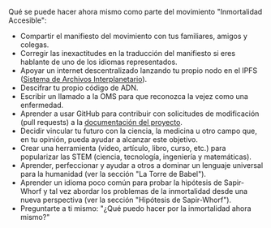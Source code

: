 Qué se puede hacer ahora mismo como parte del movimiento "Inmortalidad Accesible":

- Compartir el manifiesto del movimiento con tus familiares, amigos y colegas.  
- Corregir las inexactitudes en la traducción del manifiesto si eres hablante de uno de los idiomas representados.  
- Apoyar un internet descentralizado lanzando tu propio nodo en el IPFS ([Sistema de Archivos Interplanetario](https://es.wikipedia.org/wiki/Sistema_de_archivos_interplanetario)).  
- Descifrar tu propio código de ADN.  
- Escribir un llamado a la OMS para que reconozca la vejez como una enfermedad.  
- Aprender a usar GitHub para contribuir con solicitudes de modificación (pull requests) a la [documentación del proyecto](https://github.com/yyko/affordable_immortality).  
- Decidir vincular tu futuro con la ciencia, la medicina u otro campo que, en tu opinión, pueda ayudar a alcanzar este objetivo.  
- Crear una herramienta (video, artículo, libro, curso, etc.) para popularizar las STEM (ciencia, tecnología, ingeniería y matemáticas).  
- Aprender, perfeccionar y ayudar a otros a dominar un lenguaje universal para la humanidad (ver la sección "La Torre de Babel").  
- Aprender un idioma poco común para probar la hipótesis de Sapir-Whorf y tal vez abordar los problemas de la inmortalidad desde una nueva perspectiva (ver la sección "Hipótesis de Sapir-Whorf").  
- Preguntarte a ti mismo: "¿Qué puedo hacer por la inmortalidad ahora mismo?"  
